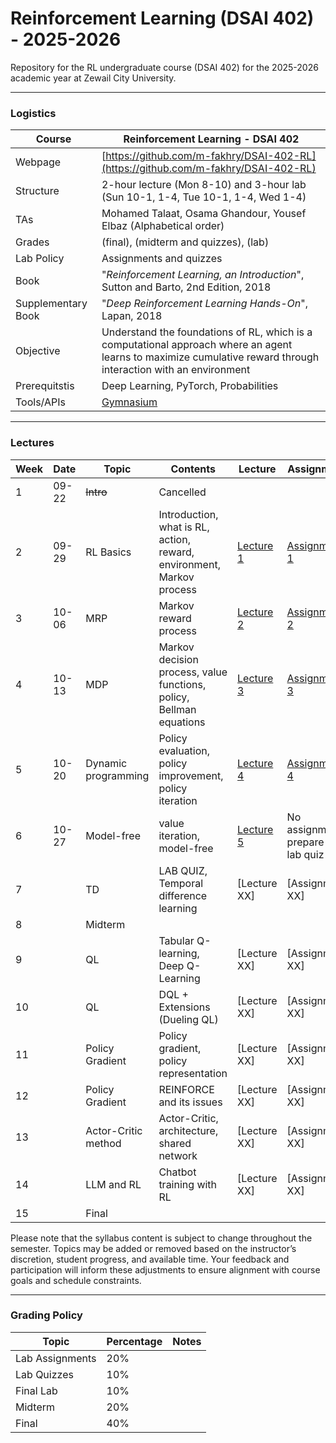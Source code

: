 #  Reinforcement Learning (DSAI 402) - 2025-2026

Repository for the RL undergraduate course (DSAI 402) for the 2025-2026 academic year at Zewail City University. 

---

### Logistics

Course | Reinforcement Learning - DSAI 402
---|----
Webpage| [https://github.com/m-fakhry/DSAI-402-RL](https://github.com/m-fakhry/DSAI-402-RL)
Structure | 2-hour lecture (Mon 8-10) and 3-hour lab (Sun 10-1, 1-4, Tue 10-1, 1-4, Wed 1-4)
TAs | Mohamed Talaat, Osama Ghandour, Yousef Elbaz (Alphabetical order)
Grades | (final), (midterm and quizzes), (lab)
Lab Policy| Assignments and quizzes
Book | "_Reinforcement Learning, an Introduction_", Sutton and Barto, 2nd Edition, 2018
Supplementary Book|"_Deep Reinforcement Learning Hands-On_", Lapan, 2018
Objective | Understand the foundations of RL, which is a computational approach where an agent learns to maximize cumulative reward through interaction with an environment
Prerequitstis | Deep Learning, PyTorch, Probabilities
Tools/APIs |  [Gymnasium](https://gymnasium.farama.org/)

---

### Lectures

Week| Date |Topic | Contents | Lecture | Assignment
---|---|---|---|---|---
1| 09-22 | ~~Intro~~| Cancelled |  | 
2| 09-29 | RL Basics | Introduction, what is RL, action, reward, environment, Markov process  | [Lecture 1](lectures/lec1.md) | [Assignment 1](assignments/assign1.md)
3| 10-06 | MRP | Markov reward process| [Lecture 2](lectures/lec2.md) | [Assignment 2](assignments/assign2.md)
4| 10-13 | MDP | Markov decision process, value functions, policy, Bellman equations | [Lecture 3](lectures/lec3.md) | [Assignment 3](assignments/assign3.md)
5| 10-20 | Dynamic programming | Policy evaluation, policy improvement, policy iteration | [Lecture 4](lectures/lec4.md) | [Assignment 4](assignments/assign4.md)
6| 10-27 | Model-free | value iteration, model-free | [Lecture 5](lectures/lec5.md) | No assignment, prepare for lab quiz
7| | TD | LAB QUIZ, Temporal difference learning | [Lecture XX] | [Assignment XX]
8| | Midterm | | | 
9| | QL | Tabular Q-learning, Deep Q-Learning | [Lecture XX] | [Assignment XX]
10| | QL | DQL + Extensions (Dueling QL) | [Lecture XX] | [Assignment XX]
11| | Policy Gradient | Policy gradient, policy representation | [Lecture XX] | [Assignment XX]
12| | Policy Gradient | REINFORCE and its issues | [Lecture XX] | [Assignment XX]
13| | Actor-Critic method | Actor-Critic, architecture, shared network | [Lecture XX] | [Assignment XX]
14| | LLM and RL | Chatbot training with RL | [Lecture XX] | [Assignment XX]
15| | Final | | | 

Please note that the syllabus content is subject to change throughout the semester. Topics may be added or removed based on the instructor’s discretion, student progress, and available time. Your feedback and participation will inform these adjustments to ensure alignment with course goals and schedule constraints.

--- 

### Grading Policy 

Topic| Percentage | Notes
---|---|---
Lab Assignments | 20% | 
Lab Quizzes | 10% | 
Final Lab | 10% | 
Midterm | 20% | 
Final | 40% | 
